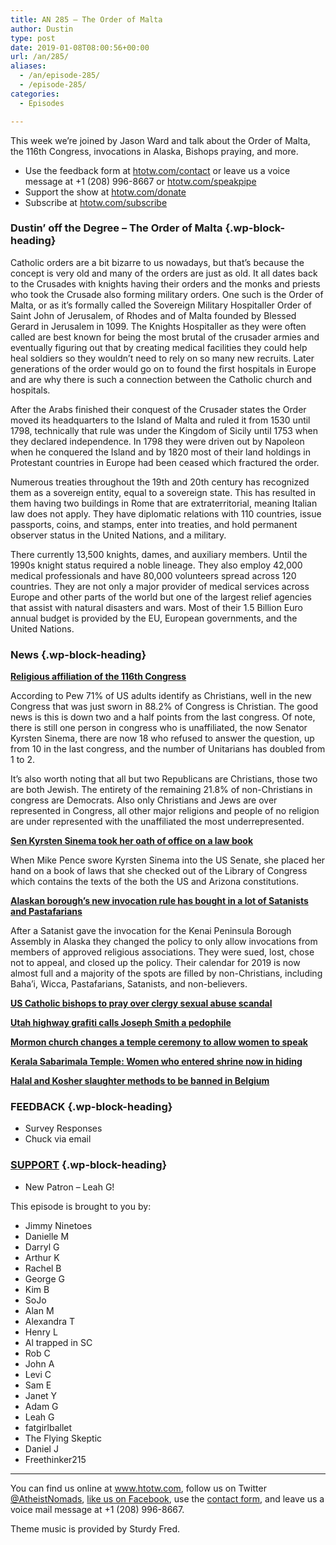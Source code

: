 ```yaml
---
title: AN 285 – The Order of Malta
author: Dustin
type: post
date: 2019-01-08T08:00:56+00:00
url: /an/285/
aliases:
  - /an/episode-285/
  - /episode-285/
categories:
  - Episodes

---
```

<div id="buzzsprout-player-10552824"></div><script src="https://www.buzzsprout.com/1983601/10552824-episode-285-the-order-of-malta.js?container_id=buzzsprout-player-10552824&player=small" type="text/javascript" charset="utf-8"></script>

This week we&#8217;re joined by Jason Ward and talk about the Order of Malta, the 116th Congress, invocations in Alaska, Bishops praying, and more.

<!--more-->

 * Use the feedback form at [htotw.com/contact](https://htotw.com/contact) or leave us a voice message at +1 (208) 996-8667 or <a href="https://htotw.com/speakpipe" target="_blank" rel="noopener">htotw.com/speakpipe</a>
 * Support the show at <a href="https://htotw.com/donate" target="_blank" rel="noopener">htotw.com/donate</a>
 * Subscribe at <a href="https://htotw.com/subscribe" target="_blank" rel="noopener">htotw.com/subscribe</a>

### Dustin’ off the Degree &#8211; The Order of Malta {.wp-block-heading}

Catholic orders are a bit bizarre to us nowadays, but that’s because the concept is very old and many of the orders are just as old. It all dates back to the Crusades with knights having their orders and the monks and priests who took the Crusade also forming military orders. One such is the Order of Malta, or as it’s formally called the Sovereign Military Hospitaller Order of Saint John of Jerusalem, of Rhodes and of Malta founded by Blessed Gerard in Jerusalem in 1099. The Knights Hospitaller as they were often called are best known for being the most brutal of the crusader armies and eventually figuring out that by creating medical facilities they could help heal soldiers so they wouldn’t need to rely on so many new recruits. Later generations of the order would go on to found the first hospitals in Europe and are why there is such a connection between the Catholic church and hospitals.

After the Arabs finished their conquest of the Crusader states the Order moved its headquarters to the Island of Malta and ruled it from 1530 until 1798, technically that rule was under the Kingdom of Sicily until 1753 when they declared independence. In 1798 they were driven out by Napoleon when he conquered the Island and by 1820 most of their land holdings in Protestant countries in Europe had been ceased which fractured the order.

Numerous treaties throughout the 19th and 20th century has recognized them as a sovereign entity, equal to a sovereign state. This has resulted in them having two buildings in Rome that are extraterritorial, meaning Italian law does not apply. They have diplomatic relations with 110 countries, issue passports, coins, and stamps, enter into treaties, and hold permanent observer status in the United Nations, and a military.

There currently 13,500 knights, dames, and auxiliary members. Until the 1990s knight status required a noble lineage. They also employ 42,000 medical professionals and have 80,000 volunteers spread across 120 countries. They are not only a major provider of medical services across Europe and other parts of the world but one of the largest relief agencies that assist with natural disasters and wars. Most of their 1.5 Billion Euro annual budget is provided by the EU, European governments, and the United Nations.

### News {.wp-block-heading}

**<a href="http://www.pewforum.org/2019/01/03/faith-on-the-hill-116/" target="_blank" rel="noopener">Religious affiliation of the 116th Congress</a>**

According to Pew 71% of US adults identify as Christians, well in the new Congress that was just sworn in 88.2% of Congress is Christian. The good news is this is down two and a half points from the last congress. Of note, there is still one person in congress who is unaffiliated, the now Senator Kyrsten Sinema, there are now 18 who refused to answer the question, up from 10 in the last congress, and the number of Unitarians has doubled from 1 to 2.

It’s also worth noting that all but two Republicans are Christians, those two are both Jewish. The entirety of the remaining 21.8% of non-Christians in congress are Democrats. Also only Christians and Jews are over represented in Congress, all other major religions and people of no religion are under represented with the unaffiliated the most underrepresented.

**<a href="https://friendlyatheist.patheos.com/2019/01/03/sen-kyrsten-sinema-took-her-oath-of-office-on-a-lawbook-not-the-bible/" target="_blank" rel="noopener">Sen Kyrsten Sinema took her oath of office on a law book</a>**

When Mike Pence swore Kyrsten Sinema into the US Senate, she placed her hand on a book of laws that she checked out of the Library of Congress which contains the texts of the both the US and Arizona constitutions.

**<a href="https://friendlyatheist.patheos.com/2019/01/01/alaskan-boroughs-new-invocation-rule-leads-to-satanist-and-pastafarian-speakers/" target="_blank" rel="noopener">Alaskan borough’s new invocation rule has bought in a lot of Satanists and Pastafarians</a>**

After a Satanist gave the invocation for the Kenai Peninsula Borough Assembly in Alaska they changed the policy to only allow invocations from members of approved religious associations. They were sued, lost, chose not to appeal, and closed up the policy. Their calendar for 2019 is now almost full and a majority of the spots are filled by non-Christians, including Baha’i, Wicca, Pastafarians, Satanists, and non-believers.

**<a href="https://www.apnews.com/c1669b336b7645b7b5e1e97770ed60b3" target="_blank" rel="noopener">US Catholic bishops to pray over clergy sexual abuse scandal</a>**

**<a href="https://friendlyatheist.patheos.com/2019/01/01/graffiti-on-side-of-utah-highway-reads-joseph-smith-was-a-pedophile/" target="_blank" rel="noopener">Utah highway grafiti calls Joseph Smith a pedophile</a>**

**<a href="https://religionnews.com/2019/01/03/lds-church-changes-temple-ceremony-gives-eve-a-bigger-role/" target="_blank" rel="noopener">Mormon church changes a temple ceremony to allow women to speak</a>**

**<a href="https://www.cnn.com/2019/01/03/asia/india-kerala-temple-intl/index.html" target="_blank" rel="noopener">Kerala Sabarimala Temple: Women who entered shrine now in hiding</a>**

**<a href="https://voiceofeurope.com/2018/12/halal-and-kosher-slaughter-methods-to-be-banned-in-belgium/" target="_blank" rel="noopener">Halal and Kosher slaughter methods to be banned in Belgium</a>**

### FEEDBACK {.wp-block-heading}

  * Survey Responses
  * Chuck via email

### <a href="https://htotw.com/donate" target="_blank" rel="noopener">SUPPORT</a> {.wp-block-heading}

  * New Patron &#8211; Leah G!

This episode is brought to you by:

  * Jimmy Ninetoes
  * Danielle M
  * Darryl G
  * Arthur K
  * Rachel B
  * George G
  * Kim B
  * SoJo
  * Alan M
  * Alexandra T
  * Henry L
  * Al trapped in SC
  * Rob C
  * John A
  * Levi C
  * Sam E
  * Janet Y
  * Adam G
  * Leah G
  * fatgirlballet
  * The Flying Skeptic
  * Daniel J
  * Freethinker215

<hr class="wp-block-separator" />

You can find us online at <a href="https://www.htotw.com/" target="_blank" rel="noopener">www.htotw.com</a>, follow us on Twitter <a href="https://htotw.com/twitter" target="_blank" rel="noopener">@AtheistNomads</a>, <a href="https://htotw.com/facebook" target="_blank" rel="noopener">like us on Facebook</a>, use the [contact form](https://htotw.com/contact), and leave us a voice mail message at +1 (208) 996-8667.

Theme music is provided by Sturdy Fred.